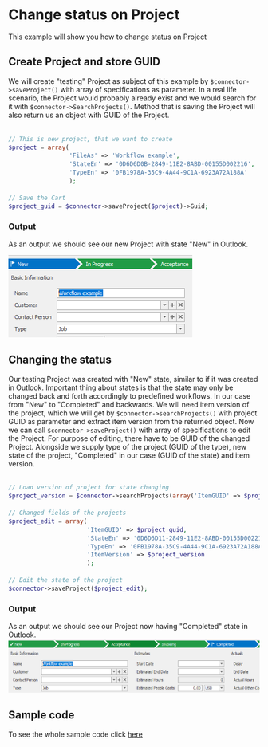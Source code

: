 # Change status on Project
This example will show you how to change status on Project

## Create Project and store GUID
We will create "testing" Project as subject of this example by  ```$connector->saveProject()``` with array of specifications as parameter. In a real life scenario, the Project would probably already exist and we would search for it with ```$connector->SearchProjects()```. Method that is saving the Project will also return us an object with GUID of the Project.
```php

// This is new project, that we want to create
$project = array(
                 'FileAs' => 'Workflow example',
                 'StateEn' => '0D6D6D0B-2849-11E2-8ABD-00155D002216',
                 'TypeEn' => '0FB1978A-35C9-4A44-9C1A-6923A72A188A'
                 );

// Save the Cart
$project_guid = $connector->saveProject($project)->Guid;

```
### Output
As an output we should see our new Project with state "New" in Outlook.

![example output](Images/sample_output_company.PNG)

## Changing the status
Our testing Project was created with "New" state, similar to if it was created in Outlook. Important thing about states is that the state may only be changed back and forth accordingly to predefined workflows. In our case from "New" to "Completed" and backwards. We will need item version of the project, which we will get by ```$connector->searchProjects()``` with project GUID as parameter and extract item version from the returned object. Now we can call ```$connector->saveProject()``` with array of specifications to edit the Project. For purpose of editing, there have to be GUID of the changed Project. Alongside we supply type of the project (GUID of the type), new state of the project, "Completed" in our case (GUID of the state) and item version.
```php

// Load version of project for state changing
$project_version = $connector->searchProjects(array('ItemGUID' => $project_guid))->Data[0]->ItemVersion + 1;

// Changed fields of the projects
$project_edit = array(
                      'ItemGUID' => $project_guid,
                      'StateEn' => '0D6D6D11-2849-11E2-8ABD-00155D002216',
                      'TypeEn' => '0FB1978A-35C9-4A44-9C1A-6923A72A188A',
                      'ItemVersion' => $project_version
                      );

// Edit the state of the project
$connector->saveProject($project_edit);

```
### Output
As an output we should see our Project now having "Completed" state in Outlook.
![example output](Images/sample_output_state.PNG)

## Sample code
To see the whole sample code click [here](sample_code.php)
